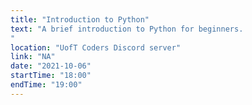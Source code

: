 ```yaml
---
title: "Introduction to Python"
text: "A brief introduction to Python for beginners.
"
location: "UofT Coders Discord server"
link: "NA"
date: "2021-10-06"
startTime: "18:00"
endTime: "19:00"
---
```

